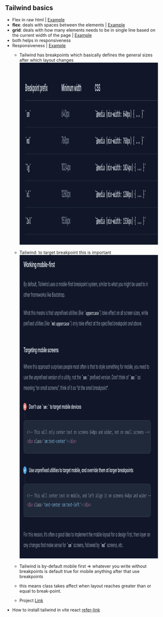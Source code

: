 ## Tailwind basics

- Flex in raw html | [Example](https://github.com/princebansal7/Web-Development-Concepts/blob/main/tailwind/01.flex-raw-html/01.flex.html)
- **flex**: deals with spaces between the elements | [Example](https://github.com/princebansal7/Web-Development-Concepts/blob/main/tailwind/02.tailwind-react/src/components/Flex.jsx)
- **grid**: deals with how many elements needs to be in single line based on the current width of the page | [Example](https://github.com/princebansal7/Web-Development-Concepts/blob/main/tailwind/02.tailwind-react/src/components/Grid.jsx)
- both helps in responsiveness
- Responsiveness | [Example](https://github.com/princebansal7/Web-Development-Concepts/blob/main/tailwind/02.tailwind-react/src/components/ResponsivenessWithBreakPoints.jsx)
  - Tailwind has breakpoints which basically defines the general sizes after which layout changes
    <img src="./02.tailwind-react/src/assets/tailwind-breakpoints.png" alt="breakpoints" width="1300" height="600" />

  - Tailwind: to target breakpoint this is important 
    <img src="./02.tailwind-react/src/assets/mobile-first.png" alt="mobile-first" width="800" height="1000" /> 

  - Tailwind is by-default mobile first => whatever you write without breakpoints is default true for mobile anything after that use breakpoints
  - this means class takes affect when layout reaches greater than or equal to break-point.
  - Project [Link](https://github.com/princebansal7/Web-Development-Concepts/tree/main/projects/04-react-tailwind-bgchange#readme)
- How to install tailwind in vite react [refer-link](https://tailwindcss.com/docs/guides/vite)